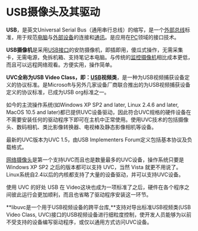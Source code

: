 # USB摄像头及其驱动

**USB**，是英文Universal Serial Bus（通用串行总线）的缩写，是一个[外部总线](https://baike.baidu.com/item/外部总线/1250422?fromModule=lemma_inlink)标准，用于规范[电脑](https://baike.baidu.com/item/电脑/124859?fromModule=lemma_inlink)与[外部设备](https://baike.baidu.com/item/外部设备/3741161?fromModule=lemma_inlink)的连接和[通讯](https://baike.baidu.com/item/通讯/396194?fromModule=lemma_inlink)。是应用在[PC](https://baike.baidu.com/item/PC/107?fromModule=lemma_inlink)领域的接口技术。

**USB摄像机**是采用[USB接口](https://baike.baidu.com/item/USB接口/493294?fromModule=lemma_inlink)的安防摄像机，即插即用，傻瓜式操作，无需采集卡，无需电源，免拆机箱、支持笔记本电脑。与传统的[监控摄像机](https://baike.baidu.com/item/监控摄像机/2540417?fromModule=lemma_inlink)相比成本更低，而且可以远程网络观看。方便实用，操作简单。

**UVC全称为USB Video Class，即：[USB](https://baike.baidu.com/item/USB/99797?fromModule=lemma_inlink)视频类**，是一种为USB视频捕获设备定义的协议标准。是Microsoft与另外几家设备厂商联合推出的为USB视频捕获设备定义的协议标准，已成为USB org标准之一。

如今的主流操作系统(如Windows XP SP2 and later, Linux 2.4.6 and later, MacOS 10.5 and later)都已提供UVC设备驱动，因此符合UVC规格的硬件设备在不需要安装任何的驱动程序下即可在主机中正常使用。使用UVC技术的包括摄像头、数码相机、类比影像转换器、电视棒及静态影像相机等设备。

最新的UVC版本为UVC 1.5，由USB Implementers Forum定义包括基本协议及负载格式。

[网络摄像头](https://baike.baidu.com/item/网络摄像头/4506781?fromModule=lemma_inlink)是第一个支持UVC而且也是数量最多的UVC设备，操作系统只要是 Windows XP SP2 之后的版本都可以支持 UVC，当然 Vista 就更不用说了。Linux系统自2.4以后的内核都支持了大量的设备驱动，并可以支持UVC设备。

使用 UVC 的好处 USB 在 Video这块也成为一项标准了之后，硬件在各个程序之间彼此运行会更加顺利，而且也省略了驱动程序安装这一环节。

**libuvc是一个用于USB视频设备的跨平台库,**支持对导出标准USB视频类(USB Video Class, UVC)接口的USB视频设备进行细粒度控制，使开发人员能够为以前不受支持的设备编写驱动程序，或仅以通用方式访问UVC设备。

